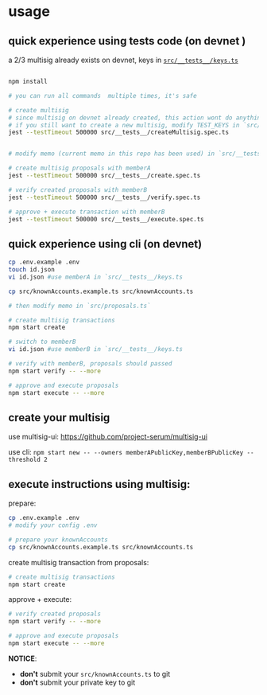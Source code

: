 # usage

## quick experience using tests code (on devnet )

a 2/3 multisig already exists on devnet, keys in [`src/__tests__/keys.ts`](src/__tests__/keys.ts)

```bash

npm install

# you can run all commands  multiple times, it's safe

# create multisig
# since multisig on devnet already created, this action wont do anything actually
# if you still want to create a new multisig, modify TEST_KEYS in `src/__tests__/keys` and `src/__tests__/knownAccounts.ts`
jest --testTimeout 500000 src/__tests__/createMultisig.spec.ts


# modify memo (current memo in this repo has been used) in `src/__tests__/proposals.ts`, better to modify time

# create multisig proposals with memberA
jest --testTimeout 500000 src/__tests__/create.spec.ts

# verify created proposals with memberB
jest --testTimeout 500000 src/__tests__/verify.spec.ts

# approve + execute transaction with memberB
jest --testTimeout 500000 src/__tests__/execute.spec.ts
```

## quick experience using cli (on devnet)

```bash
cp .env.example .env
touch id.json
vi id.json #use memberA in `src/__tests__/keys.ts

cp src/knownAccounts.example.ts src/knownAccounts.ts

# then modify memo in `src/proposals.ts`

# create multisig transactions
npm start create

# switch to memberB
vi id.json #use memberB in `src/__tests__/keys.ts

# verify with memberB, proposals should passed
npm start verify -- --more

# approve and execute proposals
npm start execute -- --more
```

## create your multisig

use multisig-ui: https://github.com/project-serum/multisig-ui

use cli: `npm start new -- --owners memberAPublicKey,memberBPublicKey --threshold 2`

## execute instructions using multisig:

prepare:

```bash
cp .env.example .env
# modify your config .env

# prepare your knownAccounts
cp src/knownAccounts.example.ts src/knownAccounts.ts
```

create multisig transaction from proposals:

```bash
# create multisig transactions
npm start create
```

approve + execute:

```bash
# verify created proposals
npm start verify -- --more

# approve and execute proposals
npm start execute -- --more
```

**NOTICE**:

- **don't** submit your `src/knownAccounts.ts` to git
- **don't** submit your private key to git

